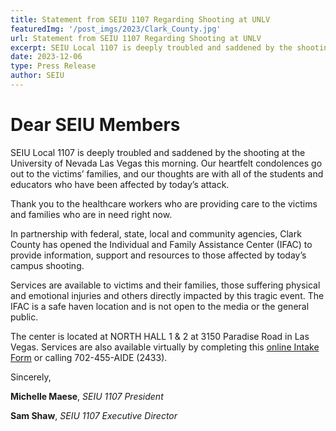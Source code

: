 ```yaml
---
title: Statement from SEIU 1107 Regarding Shooting at UNLV
featuredImg: '/post_imgs/2023/Clark_County.jpg'
url: Statement from SEIU 1107 Regarding Shooting at UNLV
excerpt: SEIU Local 1107 is deeply troubled and saddened by the shooting at the University of Nevada Las Vegas this morning. Our heartfelt condolences go out to the victims’ families, and our thoughts are with all of the students and educators who have been affected by today’s attack.
date: 2023-12-06
type: Press Release
author: SEIU
---
```


# Dear SEIU Members

SEIU Local 1107 is deeply troubled and saddened by the shooting at the University of Nevada Las Vegas this morning. Our heartfelt condolences go out to the victims’ families, and our thoughts are with all of the students and educators who have been affected by today’s attack.
 
Thank you to the healthcare workers who are providing care to the victims and families who are in need right now.
 
In partnership with federal, state, local and community agencies, Clark County has opened the Individual and Family Assistance Center (IFAC) to provide information, support and resources to those affected by today’s campus shooting. 
 
Services are available to victims and their families, those suffering physical and emotional injuries and others directly impacted by this tragic event. The IFAC is a safe haven location and is not open to the media or the general public.
 
The center is located at NORTH HALL 1 & 2 at 3150 Paradise Road in Las Vegas. Services are also available virtually by completing this [online Intake Form](https://www.facofsouthernnevada.org/contact?emci=a0db6724-9894-ee11-8925-002248223f36&emdi=ea000000-0000-0000-0000-000000000001&ceid=) or calling 702-455-AIDE (2433).

Sincerely,

**Michelle Maese**, *SEIU 1107 President*

**Sam Shaw**, *SEIU 1107 Executive Director*